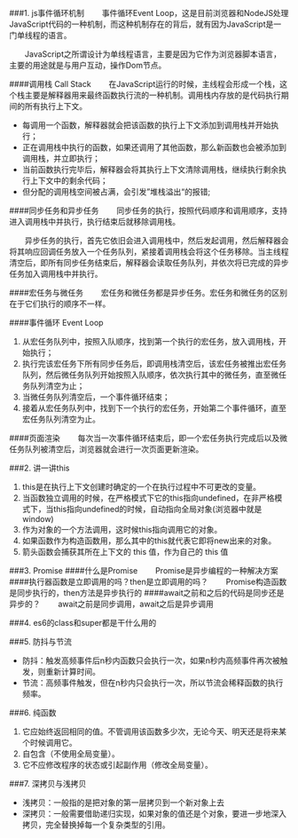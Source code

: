 ###1. js事件循环机制
&emsp;&emsp;事件循环Event Loop，这是目前浏览器和NodeJS处理JavaScript代码的一种机制，而这种机制存在的背后，就有因为JavaScript是一门单线程的语言。

&emsp;&emsp;JavaScript之所谓设计为单线程语言，主要是因为它作为浏览器脚本语言，主要的用途就是与用户互动，操作Dom节点。

####调用栈 Call Stack
&emsp;&emsp;在JavaScript运行的时候，主线程会形成一个栈，这个栈主要是解释器用来最终函数执行流的一种机制。调用栈内存放的是代码执行期间的所有执行上下文。
* 每调用一个函数，解释器就会把该函数的执行上下文添加到调用栈并开始执行；
* 正在调用栈中执行的函数，如果还调用了其他函数，那么新函数也会被添加到调用栈，并立即执行；
* 当前函数执行完毕后，解释器会将其执行上下文清除调用栈，继续执行剩余执行上下文中的剩余代码； 
* 但分配的调用栈空间被占满，会引发”堆栈溢出“的报错;

####同步任务和异步任务
&emsp;&emsp;同步任务的执行，按照代码顺序和调用顺序，支持进入调用栈中并执行，执行结束后就移除调用栈。

&emsp;&emsp;异步任务的执行，首先它依旧会进入调用栈中，然后发起调用，然后解释器会将其响应回调任务放入一个任务队列，紧接着调用栈会将这个任务移除。当主线程清空后，即所有同步任务结束后，解释器会读取任务队列，并依次将已完成的异步任务加入调用栈中并执行。

####宏任务与微任务
&emsp;&emsp;宏任务和微任务都是异步任务。宏任务和微任务的区别在于它们执行的顺序不一样。

####事件循环 Event Loop
1. 从宏任务队列中，按照入队顺序，找到第一个执行的宏任务，放入调用栈，开始执行；
2. 执行完该宏任务下所有同步任务后，即调用栈清空后，该宏任务被推出宏任务队列，然后微任务队列开始按照入队顺序，依次执行其中的微任务，直至微任务队列清空为止；
3. 当微任务队列清空后，一个事件循环结束；
4. 接着从宏任务队列中，找到下一个执行的宏任务，开始第二个事件循环，直至宏任务队列清空为止。

####页面渲染
&emsp;&emsp;每次当一次事件循环结束后，即一个宏任务执行完成后以及微任务队列被清空后，浏览器就会进行一次页面更新渲染。

###2. 讲一讲this
1. this是在执行上下文创建时确定的一个在执行过程中不可更改的变量。
2. 当函数独立调用的时候，在严格模式下它的this指向undefined，在非严格模式下，当this指向undefined的时候，自动指向全局对象(浏览器中就是window)
3. 作为对象的一个方法调用，这时候this指向调用它的对象。
4. 如果函数作为构造函数用，那么其中的this就代表它即将new出来的对象。
5. 箭头函数会捕获其所在上下文的 this 值，作为自己的 this 值


###3. Promise
####什么是Promise
&emsp;&emsp;Promise是异步编程的一种解决方案
####执行器函数是立即调用的吗？then是立即调用的吗？
&emsp;&emsp;Promise构造函数是同步执行的，then方法是异步执行的
####await之前和之后的代码是同步还是异步的？
&emsp;&emsp;await之前是同步调用，await之后是异步调用

###4. es6的class和super都是干什么用的

###5. 防抖与节流
* 防抖：触发高频事件后n秒内函数只会执行一次，如果n秒内高频事件再次被触发，则重新计算时间。
* 节流：高频事件触发，但在n秒内只会执行一次，所以节流会稀释函数的执行频率。

###6. 纯函数
1. 它应始终返回相同的值。不管调用该函数多少次，无论今天、明天还是将来某个时候调用它。 
2. 自包含（不使用全局变量）。 
3. 它不应修改程序的状态或引起副作用（修改全局变量）。

###7. 深拷贝与浅拷贝
* 浅拷贝：一般指的是把对象的第一层拷贝到一个新对象上去
* 深拷贝：一般需要借助递归实现，如果对象的值还是个对象，要进一步地深入拷贝，完全替换掉每一个复杂类型的引用。
